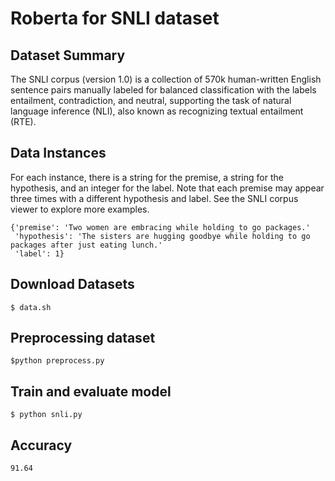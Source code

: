# Roberta for SNLI dataset

## Dataset Summary
The SNLI corpus (version 1.0) is a collection of 570k human-written English sentence pairs manually labeled for balanced classification with the labels entailment, contradiction, and neutral, supporting the task of natural language inference (NLI), also known as recognizing textual entailment (RTE).

## Data Instances
For each instance, there is a string for the premise, a string for the hypothesis, and an integer for the label. Note that each premise may appear three times with a different hypothesis and label. See the SNLI corpus viewer to explore more examples.

```
{'premise': 'Two women are embracing while holding to go packages.'
 'hypothesis': 'The sisters are hugging goodbye while holding to go packages after just eating lunch.'
 'label': 1}
```

## Download Datasets

```
$ data.sh
```


## Preprocessing dataset

```
$python preprocess.py

```

## Train and evaluate model

```
$ python snli.py 
```

## Accuracy
```
91.64

```
